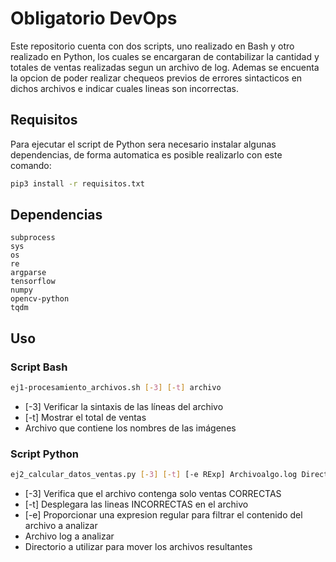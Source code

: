 # Obligatorio DevOps

Este repositorio cuenta con dos scripts, uno realizado en Bash y otro realizado en Python, los cuales se encargaran de contabilizar la cantidad y totales de ventas realizadas segun un archivo de log.
Ademas se encuenta la opcion de poder realizar chequeos previos de errores sintacticos en dichos archivos e indicar cuales lineas son incorrectas.

## Requisitos

Para ejecutar el script de Python sera necesario instalar algunas dependencias, de forma automatica es posible realizarlo con este comando:

```bash
pip3 install -r requisitos.txt
```

## Dependencias

    subprocess
    sys
    os
    re
    argparse
    tensorflow
    numpy
    opencv-python
    tqdm

## Uso

### Script Bash

```bash
ej1-procesamiento_archivos.sh [-3] [-t] archivo
```

- [-3]    Verificar la sintaxis de las líneas del archivo
- [-t]    Mostrar el total de ventas
- <archivo>   Archivo que contiene los nombres de las imágenes

### Script Python

```bash
ej2_calcular_datos_ventas.py [-3] [-t] [-e RExp] Archivoalgo.log DirectorioDestino
```
- [-3]    Verifica que el archivo contenga solo ventas CORRECTAS
- [-t]    Desplegara las lineas INCORRECTAS en el archivo
- [-e]    <RExp>   Proporcionar una expresion regular para filtrar el contenido del archivo a analizar
- <archivo>    Archivo log a analizar
- <directorio>   Directorio a utilizar para mover los archivos resultantes
